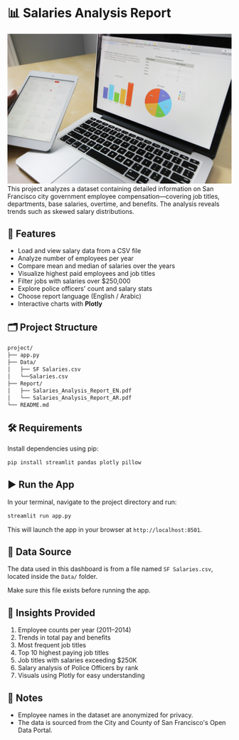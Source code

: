 # 📊 Salaries Analysis Report


![Image Description](Image/pexels-pixabay.jpg)
This project analyzes a dataset containing detailed information on San Francisco city government employee compensation—covering job titles, departments, base salaries, overtime, and benefits. The analysis reveals trends such as skewed salary distributions.



## 🚀 Features

- Load and view salary data from a CSV file
- Analyze number of employees per year
- Compare mean and median of salaries over the years
- Visualize highest paid employees and job titles
- Filter jobs with salaries over $250,000
- Explore police officers' count and salary stats
- Choose report language (English / Arabic)
- Interactive charts with **Plotly**

## 🗂️ Project Structure

```
project/
├── app.py                     
├── Data/
│   ├── SF Salaries.csv 
│   └──Salaries.csv          
├── Report/
│   ├── Salaries_Analysis_Report_EN.pdf 
│   └── Salaries_Analysis_Report_AR.pdf
└── README.md                   
```

## 🛠️ Requirements

Install dependencies using pip:

```bash
pip install streamlit pandas plotly pillow
```

## ▶️ Run the App

In your terminal, navigate to the project directory and run:

```bash
streamlit run app.py
```

This will launch the app in your browser at `http://localhost:8501`.

## 📁 Data Source

The data used in this dashboard is from a file named `SF Salaries.csv`, located inside the `Data/` folder.

Make sure this file exists before running the app.

## 🧠 Insights Provided

1. Employee counts per year (2011–2014)
2. Trends in total pay and benefits
3. Most frequent job titles
4. Top 10 highest paying job titles
5. Job titles with salaries exceeding $250K
6. Salary analysis of Police Officers by rank
7. Visuals using Plotly for easy understanding

## 📌 Notes

- Employee names in the dataset are anonymized for privacy.
- The data is sourced from the City and County of San Francisco's Open Data Portal.
